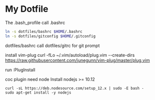 
# My Dotfile

The .bash_profile call .bashrc
```bash
ln -s dotfiles/bashrc $HOME/.bashrc
ln -s dotfiles/gitconfig $HOME/.gitconfig
```
dotfiles/bashrc call dotfiles/gitrc for git prompt

install vim-plug
curl -fLo ~/.vim/autoload/plug.vim --create-dirs \
    https://raw.githubusercontent.com/junegunn/vim-plug/master/plug.vim

run :PlugInstall

coc plugin need node
Install nodejs >= 10.12
```
curl -sL https://deb.nodesource.com/setup_12.x | sudo -E bash -
sudo apt-get install -y nodejs
```
